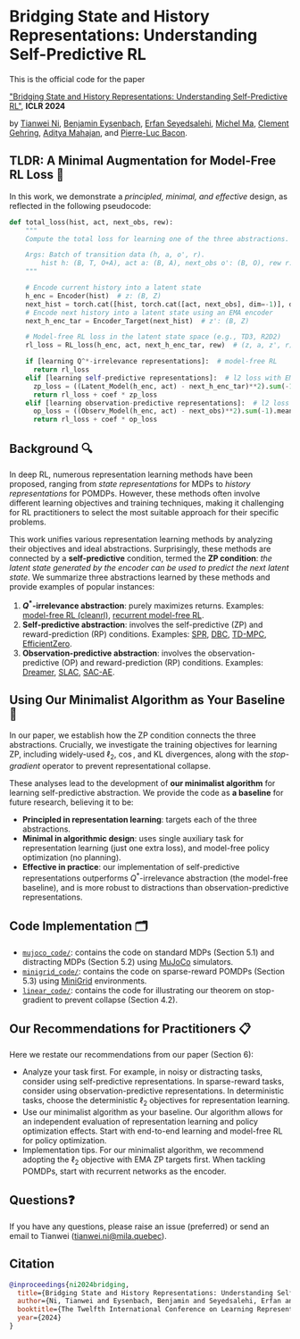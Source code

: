 # Bridging State and History Representations: Understanding Self-Predictive RL
This is the official code for the paper

["Bridging State and History Representations: Understanding Self-Predictive RL"](https://arxiv.org/abs/2401.08898), **ICLR 2024**

by [Tianwei Ni](https://twni2016.github.io/), [Benjamin Eysenbach](https://ben-eysenbach.github.io/), [Erfan Seyedsalehi](https://openreview.net/profile?id=~Erfan_Seyedsalehi2), [Michel Ma](https://scholar.google.com/citations?user=capMFX8AAAAJ&hl=en), [Clement Gehring](https://people.csail.mit.edu/gehring/), [Aditya Mahajan](https://cim.mcgill.ca/~adityam/), and [Pierre-Luc Bacon](http://pierrelucbacon.com/). 

## TLDR: A Minimal Augmentation for Model-Free RL Loss 🚀 

In this work, we demonstrate a *principled, minimal, and effective* design, as reflected in the following pseudocode:

```python
def total_loss(hist, act, next_obs, rew):
    """
    Compute the total loss for learning one of the three abstractions.

    Args: Batch of transition data (h, a, o', r).
        hist h: (B, T, O+A), act a: (B, A), next_obs o': (B, O), rew r: (B, 1)
    """

    # Encode current history into a latent state
    h_enc = Encoder(hist)  # z: (B, Z)
    next_hist = torch.cat([hist, torch.cat([act, next_obs], dim=-1)], dim=1)  # h': (B, T+1, O+A)
    # Encode next history into a latent state using an EMA encoder
    next_h_enc_tar = Encoder_Target(next_hist)  # z': (B, Z)

    # Model-free RL loss in the latent state space (e.g., TD3, R2D2)
    rl_loss = RL_loss(h_enc, act, next_h_enc_tar, rew)  # (z, a, z', r)

    if [learning Q^*-irrelevance representations]:  # model-free RL
      return rl_loss
    elif [learning self-predictive representations]:  # l2 loss with EMA ZP target
      zp_loss = ((Latent_Model(h_enc, act) - next_h_enc_tar)**2).sum(-1).mean()  
      return rl_loss + coef * zp_loss
    elif [learning observation-predictive representations]:  # l2 loss
      op_loss = ((Observ_Model(h_enc, act) - next_obs)**2).sum(-1).mean()
      return rl_loss + coef * op_loss
``` 

## Background 🔍 

In deep RL, numerous representation learning methods have been proposed, ranging from *state representations* for MDPs to *history representations* for POMDPs. However, these methods often involve different learning objectives and training techniques, making it challenging for RL practitioners to select the most suitable approach for their specific problems.

This work unifies various representation learning methods by analyzing their objectives and ideal abstractions. Surprisingly, these methods are connected by a **self-predictive** condition, termed the **ZP condition**: *the latent state generated by the encoder can be used to predict the next latent state*. We summarize three abstractions learned by these methods and provide examples of popular instances:

1. **$Q^*$-irrelevance abstraction**: purely maximizes returns. Examples: [model-free RL (cleanrl)](https://github.com/vwxyzjn/cleanrl), [recurrent model-free RL](https://github.com/twni2016/pomdp-baselines).
2. **Self-predictive abstraction**: involves the self-predictive (ZP) and reward-prediction (RP) conditions. Examples: [SPR](https://github.com/mila-iqia/spr), [DBC](https://github.com/facebookresearch/deep_bisim4control), [TD-MPC](https://github.com/nicklashansen/tdmpc), [EfficientZero](https://github.com/YeWR/EfficientZero). 
3. **Observation-predictive abstraction**: involves the observation-predictive (OP) and reward-prediction (RP) conditions. Examples: [Dreamer](https://github.com/danijar/dreamerv3), [SLAC](https://github.com/alexlee-gk/slac), [SAC-AE](https://github.com/denisyarats/pytorch_sac_ae).

## Using Our Minimalist Algorithm as Your Baseline 🔧 

In our paper, we establish how the ZP condition connects the three abstractions. Crucially, we investigate the training objectives for learning ZP, including widely-used $\ell_2$, $\cos$, and KL divergences, along with the *stop-gradient* operator to prevent representational collapse.

These analyses lead to the development of **our minimalist algorithm** for learning self-predictive abstraction. We provide the code as **a baseline** for future research, believing it to be:
- **Principled in representation learning**: targets each of the three abstractions.
- **Minimal in algorithmic design**: uses single auxiliary task for representation learning (just one extra loss), and model-free policy optimization (no planning).
- **Effective in practice**: our implementation of self-predictive representations outperforms $Q^*$-irrelevance abstraction (the model-free baseline), and is more robust to distractions than observation-predictive representations.

## Code Implementation 🗂️

- [`mujoco_code/`](https://github.com/twni2016/self-predictive-rl/tree/main/mujoco_code): contains the code on standard MDPs (Section 5.1) and distracting MDPs (Section 5.2) using [MuJoCo](https://gymnasium.farama.org/environments/mujoco/) simulators.
- [`minigrid_code/`](https://github.com/twni2016/self-predictive-rl/tree/main/minigrid_code): contains the code on sparse-reward POMDPs (Section 5.3) using [MiniGrid](https://minigrid.farama.org/index.html) environments.
- [`linear_code/`](https://github.com/twni2016/self-predictive-rl/tree/main/linear_code): contains the code for illustrating our theorem on stop-gradient to prevent collapse (Section 4.2).

## Our Recommendations for Practitioners 📋 

Here we restate our recommendations from our paper (Section 6):

- Analyze your task first. For example, in noisy or distracting tasks, consider using self-predictive representations. In sparse-reward tasks, consider using observation-predictive representations. In deterministic tasks, choose the deterministic $\ell_2$ objectives for representation learning.  
- Use our minimalist algorithm as your baseline. Our algorithm allows for an independent evaluation of representation learning and policy optimization effects.  Start with end-to-end learning and model-free RL for policy optimization. 
- Implementation tips. For our minimalist algorithm, we recommend adopting the $\ell_2$ objective with EMA ZP targets first. When tackling POMDPs, start with recurrent networks as the encoder.

## Questions❓

If you have any questions, please raise an issue (preferred) or send an email to Tianwei (tianwei.ni@mila.quebec).

## Citation

```bibtex
@inproceedings{ni2024bridging,
  title={Bridging State and History Representations: Understanding Self-Predictive RL},
  author={Ni, Tianwei and Eysenbach, Benjamin and Seyedsalehi, Erfan and Ma, Michel and Gehring, Clement and Mahajan, Aditya and Bacon, Pierre-Luc},
  booktitle={The Twelfth International Conference on Learning Representations},
  year={2024}
}
```
